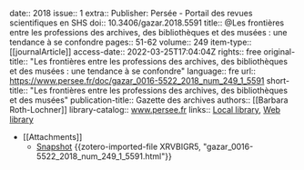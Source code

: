 date:: 2018
issue:: 1
extra:: Publisher: Persée - Portail des revues scientifiques en SHS
doi:: 10.3406/gazar.2018.5591
title:: @Les frontières entre les professions des archives, des bibliothèques et des musées : une tendance à se confondre
pages:: 51-62
volume:: 249
item-type:: [[journalArticle]]
access-date:: 2022-03-25T17:04:04Z
rights:: free
original-title:: "Les frontières entre les professions des archives, des bibliothèques et des musées : une tendance à se confondre"
language:: fre
url:: https://www.persee.fr/doc/gazar_0016-5522_2018_num_249_1_5591
short-title:: "Les frontières entre les professions des archives, des bibliothèques et des musées"
publication-title:: Gazette des archives
authors:: [[Barbara Roth-Lochner]]
library-catalog:: www.persee.fr
links:: [Local library](zotero://select/groups/2386895/items/G2NURMTJ), [Web library](https://www.zotero.org/groups/2386895/items/G2NURMTJ)

- [[Attachments]]
	- [Snapshot](https://www.persee.fr/doc/gazar_0016-5522_2018_num_249_1_5591) {{zotero-imported-file XRVBIGR5, "gazar_0016-5522_2018_num_249_1_5591.html"}}